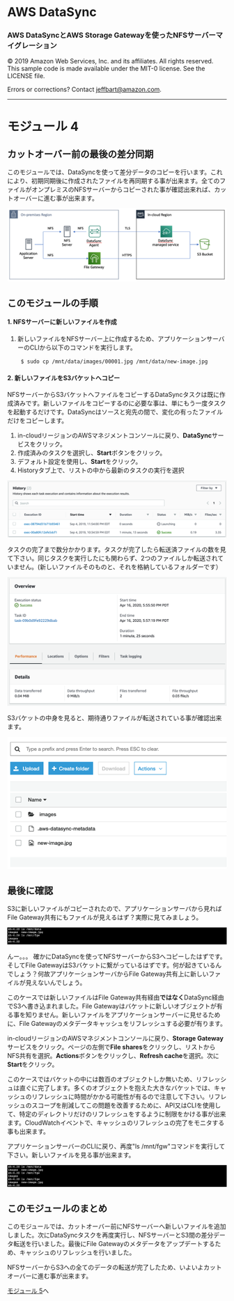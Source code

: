 # **AWS DataSync**

### AWS DataSyncとAWS Storage Gatewayを使ったNFSサーバーマイグレーション

© 2019 Amazon Web Services, Inc. and its affiliates. All rights reserved.
This sample code is made available under the MIT-0 license. See the LICENSE file.

Errors or corrections? Contact [jeffbart@amazon.com](mailto:jeffbart@amazon.com).

---

# モジュール 4
## カットオーバー前の最後の差分同期

このモジュールでは、DataSyncを使って差分データのコピーを行います。これにより、初期同期後に作成されたファイルを再同期する事が出来ます。全てのファイルがオンプレミスのNFSサーバーからコピーされた事が確認出来れば、カットオーバーに進む事が出来ます。

![](../images/fullarch.png)

## このモジュールの手順

#### 1. NFSサーバーに新しいファイルを作成

1. 新しいファイルをNFSサーバー上に作成するため、アプリケーションサーバーのCLIから以下のコマンドを実行します。

        $ sudo cp /mnt/data/images/00001.jpg /mnt/data/new-image.jpg

#### 2. 新しいファイルをS3バケットへコピー

NFSサーバーからS3バケットへファイルをコピーするDataSyncタスクは既に作成済みです。新しいファイルをコピーするのに必要な事は、単にもう一度タスクを起動するだけです。DataSyncはソースと宛先の間で、変化の有ったファイルだけをコピーします。

1. in-cloudリージョンのAWSマネジメントコンソールに戻り、**DataSync**サービスをクリック。
2. 作成済みのタスクを選択し、**Start**ボタンをクリック。
3. デフォルト設定を使用し、**Start**をクリック。
4. Historyタブ上で、リストの中から最新のタスクの実行を選択

  ![](../images/mod4ds1.png)

タスクの完了まで数分かかります。タスクが完了したら転送済ファイルの数を見て下さい。同じタスクを実行したにも関わらず、2つのファイルしか転送されていません。(新しいファイルそのものと、それを格納しているフォルダーです）

![](../images/mod4ds2.png)

S3バケットの中身を見ると、期待通りファイルが転送されている事が確認出来ます。

![](../images/mod4s31.png)

## 最後に確認

S3に新しいファイルがコピーされたので、アプリケーションサーバから見ればFile Gateway共有にもファイルが見えるはず？実際に見てみましょう。

![](../images/mod4cli1.png)

んー。。。 確かにDataSyncを使ってNFSサーバーからS3へコピーしたはずです。そしてFile GatewayはS3バケットに繋がっているはずです。何が起きているんでしょう？何故アプリケーションサーバからFile Gateway共有上に新しいファイルが見えないんでしょう。

このケースでは新しいファイルはFile Gateway共有経由**ではなく**DataSync経由でS3へ書き込まれました。File Gatewayはバケットに新しいオブジェクトが有る事を知りません。新しいファイルをアプリケーションサーバーに見せるために、File Gatewayのメタデータキャッシュをリフレッシュする必要が有ります。

in-cloudリージョンのAWSマネジメントコンソールに戻り、**Storage Gateway**サービスをクリック。ページの左側で**File shares**をクリックし、リストからNFS共有を選択。**Actions**ボタンをクリックし、**Refresh cache**を選択。次に**Start**をクリック。

このケースではバケットの中には数百のオブジェクトしか無いため、リフレッシュは直ぐに完了します。多くのオブジェクトを抱えた大きなバケットでは、キャッシュのリフレッシュに時間がかかる可能性が有るので注意して下さい。リフレッシュのスコープを削減してこの問題を改善するために、API又はCLIを使用して、特定のディレクトリだけのリフレッシュをするように制限をかける事が出来ます。CloudWatchイベントで、キャッシュのリフレッシュの完了をモニタする事も出来ます。

アプリケーションサーバーのCLIに戻り、再度&quot;ls /mnt/fgw&quot;コマンドを実行して下さい。新しいファイルを見る事が出来ます。

![](../images/mod4cli2.png)

## このモジュールのまとめ

このモジュールでは、カットオーバー前にNFSサーバーへ新しいファイルを追加しました。次にDataSyncタスクを再度実行し、NFSサーバーとS3間の差分データ転送を行いました。最後にFile Gatewayのメタデータをアップデートするため、キャッシュのリフレッシュを行いました。

NFSサーバーからS3への全てのデータの転送が完了したため、いよいよカットオーバーに進む事が出来ます。

[モジュール 5](../module5/)へ
